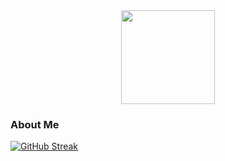 <div id="header" align="center">
  <img src="https://static.miraheze.org/projectsekaiwiki/a/a1/Miku_chibi.png" width="150"/>
</div>

### About Me
[![GitHub Streak](http://github-readme-streak-stats.herokuapp.com?user=kickakurobe&theme=dark&background=000000)](https://git.io/streak-stats)
